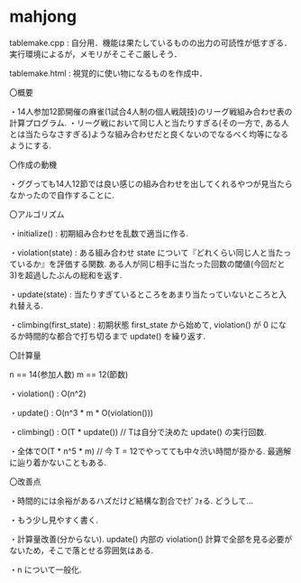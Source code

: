 # mahjong

tablemake.cpp : 自分用．機能は果たしているものの出力の可読性が低すぎる．実行環境によるが，メモリがそこそこ厳しそう．

tablemake.html : 視覚的に使い物になるものを作成中．

〇概要

・14人参加12節開催の麻雀(1試合4人制の個人戦競技)のリーグ戦組み合わせ表の計算プログラム.
・リーグ戦において同じ人と当たりすぎる(その一方で, ある人とは当たらなさすぎる)ような組み合わせだと良くないのでなるべく均等になるようにする.

〇作成の動機

・ググっても14人12節では良い感じの組み合わせを出してくれるやつが見当たらなかったので自作することに.

〇アルゴリズム

・initialize() : 初期組み合わせを乱数で適当に作る.

・violation(state) : ある組み合わせ state について『どれくらい同じ人と当たっているか』を評価する関数. ある人が同じ相手に当たった回数の閾値(今回だと 3)を超過したぶんの総和を返す.

・update(state) : 当たりすぎているところをあまり当たっていないところと入れ替える.

・climbing(first_state) : 初期状態 first_state から始めて, violation() が 0 になるか時間的な都合で打ち切るまで update() を繰り返す.

〇計算量

n == 14(参加人数)
m == 12(節数)

・violation() : O(n^2)

・update() : O(n^3 * m * O(violation()))

・climbing() : O(T * update()) // Tは自分で決めた update() の実行回数.

・全体でO(T * n^5 * m) // 今 T = 12でやってても中々渋い時間が掛かる. 最適解に辿り着かないこともある.

〇改善点

・時間的には余裕があるハズだけど結構な割合でｾｸﾞﾌｫる. どうして...

・もう少し見やすく書く.

・計算量改善(分からない). update() 内部の violation() 計算で全部を見る必要がないため，そこで落とせる雰囲気はある.

・n について一般化.
